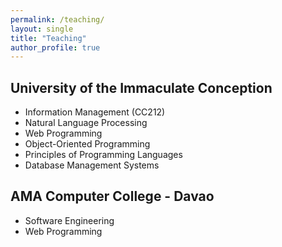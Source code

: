 ```yaml
---
permalink: /teaching/
layout: single
title: "Teaching"
author_profile: true
---
```


University of the Immaculate Conception
------
* Information Management (CC212)  
* Natural Language Processing  
* Web Programming  
* Object-Oriented Programming  
* Principles of Programming Languages  
* Database Management Systems

AMA Computer College - Davao
------
* Software Engineering  
* Web Programming  
